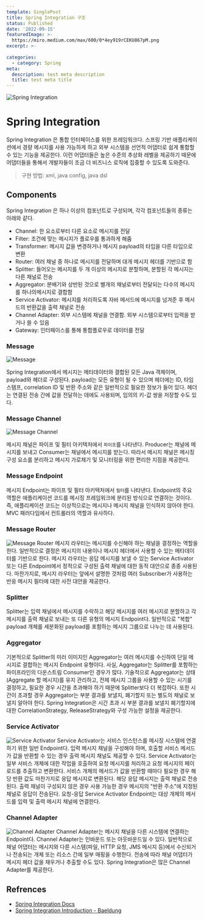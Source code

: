 ```yaml
---
template: SinglePost
title: Spring Integration 구조
status: Published
date: '2022-09-15'
featuredImage: >-
  https://miro.medium.com/max/600/0*4ey919rCEKU867pM.png
excerpt: >-
  
categories:
  - category: Spring
meta:
  description: test meta description
  title: test meta title
---
```


![Spring Integration](https://miro.medium.com/max/600/0*4ey919rCEKU867pM.png)

# Spring Integration

Spring Integration 은 통합 인터페이스를 위한 프레임워크다. 스프링 기반 애플리케이션에서 경량 메시지를 사용 가능하게 하고 외부 시스템을 선언적 어댑터로 쉽게 통합할 수 있는 기능을 제공한다. 이런 어댑터들은 높은 수준의 추상화 레벨을 제공하기 때문에 어댑터들을 통해서 개발자들이 조금 더 비즈니스 로직에 집중할 수 있도록 도와준다.
> 구현 방법: xml, java config, java dsl

## Components
Spring Integration 은 하나 이상의 컴포넌트로 구성되며, 각각 컴포넌트들의 종류는 아래와 같다.

- Channel: 한 요소로부터 다른 요소로 메시지를 전달
- Filter: 조건에 맞는 메시지가 플로우를 통과하게 해줌
- Transformer: 메시지 값을 변경하거나 메시지 payload의 타입을 다른 타입으로 변환
- Router: 여러 채널 중 하나로 메시지를 전달하며 대개 메시지 헤더를 기반으로 함
- Splitter: 들어오는 메시지를 두 개 이상의 메시지로 분할하며, 분할된 각 메시지는 다른 채널로 전송
- Aggregator: 분배기와 상반된 것으로 별개의 채널로부터 전달되는 다수의 메시지를 하나의메시지로 결합함
- Service Activator: 메시지를 처리하도록 자바 메서드에 메시지를 넘겨준 후 메서드의 반환값을 출력 채널로 전송
- Channel Adapter: 외부 시스템에 채널을 연결함. 외부 시스템으로부터 입력을 받거나 쓸 수 있음
- Gateway: 인터페이스를 통해 통합플로우로 데이터를 전달

### Message
  ![Message](https://docs.spring.io/spring-integration/docs/current/reference/html/images/message.jpg)

  Spring Integration에서 메시지는 메타데이터와 결합된 모든 Java 객체이며, payload와 헤더로 구성된다. payload는 모든 유형이 될 수 있으며 헤더에는 ID, 타임스탬프, correlation ID 및 반환 주소와 같은 일반적으로 필요한 정보가 들어 있다. 헤더는 연결된 전송 간에 값을 전달하는 데에도 사용되며, 임의의 키-값 쌍을 저장할 수도 있다.
### Message Channel
  ![Message Channel](https://docs.spring.io/spring-integration/docs/current/reference/html/images/channel.jpg)

  메시지 채널은 파이프 및 필터 아키텍처에서 `파이프`를 나타낸다. Producer는 채널에 메시지를 보내고 Consumer는 채널에서 메시지를 받는다. 따라서 메시지 채널은 메시징 구성 요소를 분리하고 메시지 가로채기 및 모니터링을 위한 편리한 지점을 제공한다.

### Message Endpoint

  메시지 Endpoint는 파이프 및 필터 아키텍처에서 `필터`를 나타낸다. Endpoint의 주요 역할은 애플리케이션 코드를 메시징 프레임워크에 분리된 방식으로 연결하는 것이다. 즉, 애플리케이션 코드는 이상적으로는 메시지나 메시지 채널을 인식하지 않아야 한다. MVC 패러다임에서 컨트롤러의 역할과 유사하다.

### Message Router
  ![Message Router](https://docs.spring.io/spring-integration/docs/current/reference/html/images/router.jpg)
  메시지 라우터는 메시지를 수신해야 하는 채널을 결정하는 역할을 한다. 일반적으로 결정은 메시지의 내용이나 메시지 헤더에서 사용할 수 있는 메타데이터를 기반으로 한다. 메시지 라우터는 응답 메시지를 보낼 수 있는 Service Activator 또는 다른 Endpoint에서 정적으로 구성된 출력 채널에 대한 동적 대안으로 종종 사용된다. 마찬가지로, 메시지 라우터는 앞에서 설명한 것처럼 여러 Subscriber가 사용하는 반응 메시지 필터에 대한 사전 대안을 제공한다.

### Splitter
  Splitter는 입력 채널에서 메시지를 수락하고 해당 메시지를 여러 메시지로 분할하고 각 메시지를 출력 채널로 보내는 또 다른 유형의 메시지 Endpoint다. 일반적으로 "복합" payload 개체를 세분화된 payload를 포함하는 메시지 그룹으로 나누는 데 사용된다.

### Aggregator
  기본적으로 Splitter의 미러 이미지인 Aggregator는 여러 메시지를 수신하여 단일 메시지로 결합하는 메시지 Endpoint 유형이다. 사실, Aggregator는 Splitter를 포함하는 파이프라인의 다운스트림 Consumer인 경우가 많다. 기술적으로 Aggregator는 상태(Aggregate 할 메시지)를 유지 관리하고, 전체 메시지 그룹을 사용할 수 있는 시기를 결정하고, 필요한 경우 시간을 초과해야 하기 때문에 Splitter보다 더 복잡하다. 또한 시간이 초과할 경우 Aggregator는 부분 결과를 보낼지, 폐기할지 또는 별도의 채널로 보낼지 알아야 한다. Spring Integration은 시간 초과 시 부분 결과를 보낼지 폐기할지에 대한 CorrelationStrategy, ReleaseStrategy와 구성 가능한 설정을 제공한다.


### Service Activator
  ![Service Activator](https://docs.spring.io/spring-integration/docs/current/reference/html/images/handler-endpoint.jpg)
  Service Activator는 서비스 인스턴스를 메시징 시스템에 연결하기 위한 일반 Endpoint다. 입력 메시지 채널을 구성해야 하며, 호출할 서비스 메서드가 값을 반환할 수 있는 경우 출력 메시지 채널도 제공할 수 있다.
  Service Activator는 일부 서비스 개체에 대한 작업을 호출하여 요청 메시지를 처리하고 요청 메시지의 페이로드를 추출하고 변환한다. 서비스 개체의 메서드가 값을 반환할 때마다 필요한 경우 해당 반환 값도 마찬가지로 응답 메시지로 변환된다. 해당 응답 메시지는 출력 채널로 전송된다. 출력 채널이 구성되지 않은 경우 사용 가능한 경우 메시지의 "반환 주소"에 지정된 채널로 응답이 전송된다.
  요청-응답 Service Activator Endpoint는 대상 개체의 메서드를 입력 및 출력 메시지 채널에 연결한다.

### Channel Adapter
  ![Channel Adapter]()
  Channel Adapter는 메시지 채널을 다른 시스템에 연결하는 Endpoint다. Channel Adapter는 인바운드 또는 아웃바운드일 수 있다. 일반적으로 채널 어댑터는 메시지와 다른 시스템(파일, HTTP 요청, JMS 메시지 등)에서 수신되거나 전송되는 개체 또는 리소스 간에 일부 매핑을 수행한다. 전송에 따라 채널 어댑터가 메시지 헤더 값을 채우거나 추출할 수도 있다. Spring Integration은 많은 Channel Adapter를 제공한다.


## Refrences
- [Spring Integration Docs](https://docs.spring.io/spring-integration/docs/current/reference/html/overview.html#spring-integration-introduction)
- [Spring Integration Introduction - Baeldung](https://www.baeldung.com/spring-integration)